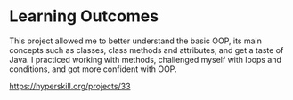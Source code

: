 # Learning Outcomes

This project allowed me to better understand the basic OOP, its main concepts such as classes, class methods and attributes, and get a taste of Java. 
I practiced working with methods, challenged myself with loops and conditions, and got more confident with OOP.

https://hyperskill.org/projects/33
